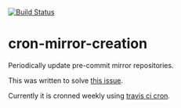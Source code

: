[![Build Status](https://travis-ci.org/pre-commit/cron-mirror-creation.svg?branch=master)](https://travis-ci.org/pre-commit/cron-mirror-creation)

cron-mirror-creation
====================

Periodically update pre-commit mirror repositories.

This was written to solve [this issue][1].

Currently it is cronned weekly using [travis ci cron][2].

[1]: https://github.com/pre-commit/pre-commit/issues/265
[2]: https://docs.travis-ci.com/user/cron-jobs/

